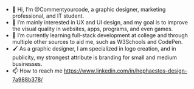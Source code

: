- 👋 Hi, I’m @Commentyourcode, a graphic designer, marketing professional, and IT student.
- 👀 I’m mainly interested in UX and UI design, and my goal is to improve the visual quality in websites, apps, programs, and even games.
- 🌱 I’m currently learning full-stack development at college and through multiple other sources to aid me, such as W3Schools and CodePen.
- 🖌 As a graphic designer, I am specialized in logo creation, and in publicity, my strongest attribute is branding for small and medium businesses.
- 📫 How to reach me https://www.linkedin.com/in/hephaestos-design-7a988b378/

<!---
Commentyourcode/Commentyourcode is a ✨ special ✨ repository because its `README.md` (this file) appears on your GitHub profile.
You can click the Preview link to take a look at your changes.
--->
